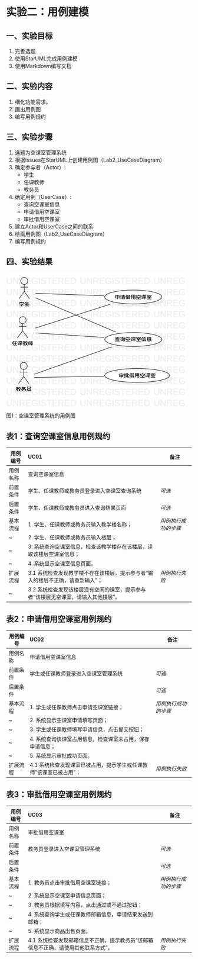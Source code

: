 # 实验二：用例建模

## 一、实验目标

1. 完善选题
2. 使用StarUML完成用例建模
3. 使用Markdown编写文档

## 二、实验内容

1. 细化功能需求。
2. 画出用例图
3. 编写用例规约

## 三、实验步骤

1. 选题为空课室管理系统
2. 根据issues在StarUML上创建用例图（Lab2_UseCaseDiagram）
3. 确定参与者（Actor）:  
      - 学生
      - 任课教师
      - 教务员
4. 确定用例（UserCase）:   
      - 查询空课室信息
      - 申请借用空课室
      - 审批借用空课室
5. 建立Actor和UserCase之间的联系
6. 绘画用例图（Lab2_UseCaseDiagram）
7. 编写用例规约

## 四、实验结果

![用例图](./Lab02_UseCaseDiagram1.jpg)  
图1：空课室管理系统的用例图

## 表1：查询空课室信息用例规约  

 用例编号  | UC01 | 备注  
-|:-|-  
用例名称  | 查询空课室信息  |   
前置条件  |  学生、任课教师或教务员登录进入空课室查询系统   | *可选*   
后置条件  | 学生、任课教师或教务员进入查询结果页面     | *可选*   
基本流程  | 1. 学生、任课教师或教务员输入教学楼名称；  |*用例执行成功的步骤*    
~| 2. 学生、任课教师或教务员输入楼层；  |   
~| 3. 系统查询空课室信息，检查该教学楼存在该楼层，读取该楼层空课室信息；  |     
~| 4. 系统显示空课室信息页面。  |  
扩展流程  | 3.1 系统检查发现教学楼不存在该楼层，提示参与者“输入的楼层不正确，请重新输入”； |*用例执行失败*    
~| 3.2 系统检查发现该楼层没有空闲的课室，提示参与者“该楼层无空课室，请输入其他楼层”。  |  

## 表2：申请借用空课室用例规约  

 用例编号  | UC02 | 备注  
-|:-|-  
用例名称  | 申请借用空课室信息  |   
前置条件  |  学生或任课教师登录进入空课室管理系统   | *可选*   
后置条件  |    | *可选*   
基本流程  | 1. 学生或任课教师点击申请空课室链接；  |*用例执行成功的步骤*    
~| 2. 系统显示空课室申请填写页面；  |   
~| 3. 学生或任课教师填写申请信息，点击提交按钮；  |   
~| 4. 系统查询该课室占用信息，检查课室未占用，保存申请信息；  |   
~| 5. 系统显示审批成功页面。  |  
扩展流程  | 4.1 系统检查发现课室已被占用，提示学生或任课教师“该课室已被占用”；  |*用例执行失败*    
 
## 表3：审批借用空课室用例规约  

 用例编号  | UC03 | 备注  
-|:-|-  
用例名称  | 审批借用空课室  |   
前置条件  |  教务员登录进入空课室管理系统   | *可选*   
后置条件  |     | *可选*   
基本流程  | 1. 教务员点击审批借用空课室链接；  |*用例执行成功的步骤*    
~| 2. 系统显示空课室申请信息页面；  |   
~| 3. 教务员根据填写内容，点击通过或不通过按钮；  |   
~| 4. 系统查询学生或任课教师邮箱信息，申请结果发送到邮箱； |   
~| 5. 系统显示商品出售页面。  |  
扩展流程  | 4.1 系统检查发现邮箱信息不正确，提示教务员“该邮箱信息不正确，请使用其他联系方式”。  |*用例执行失败* 


